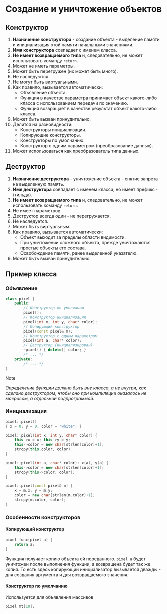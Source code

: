# Создание и уничтожение объектов

## Конструктор

1. **Назначение конструктора** - создание объекта - выделение памяти и инициализация этой памяти начальными значениями.
2. **Имя конструктора** совпадает с именем класса.
3. **Не имеет возвращаемого типа** и, следовательно, не может использовать команду `return`.
4. Может не иметь параметры.
5. Может быть перегружен (их может быть много).
6. Не наследуются.
7. Не могут быть виртуальными.
8. Как правило, вызывается автоматически:
	- Объявление объекта.
	- Функция в качестве параметра принимает объект какого-либо класса с использованием передачи по значению.
	- Функция возвращает в качестве результат объект какого-либо класса.
9. Может быть вызван принудительно.
10. Делится на разновидности:
	- Конструкторы инициализации.
	- Копирующие конструкторы.
	- Конструкторы по умолчанию.
	- Конструктор с одним параметром (преобразование данных).
1. Может использоваться как преобразователь типа данных.

## Деструктор

1. **Назначение деструктора** - уничтожение объекта - снятие запрета на выделенную память.
2. **Имя деструктора** совпадает с именем класса, но имеет префикс `~` (тильда).
3. **Не имеет возвращаемого типа** и, следовательно, не может использовать команду `return`.
4. Не имеет параметров.
5. Деструктор всегда один - не перегружается.
6. Не наследуется.
7. Может быть виртуальным.
8. Как правило, вызывается автоматически:
	- Объект выходит за пределы области видимости.
	- При уничтожении сложного объекта, прежде уничтожаются простые объекты его состава.
	- Освобождение памяти, ранее выделенной указателю.
9. Может быть вызван принудительно.

## Пример класса

### Объявление
```cpp
class pixel {
	public:
		// Конструктор по умолчанию
		pixel();
		// Конструктор инициализации
		pixel(int x, int y, char* color);
		// Копирующий конструктор
		pixel(const pixel& m);
		// Конструктор с одним параметром
		pixel(int a, char* color);
		// Деструктор (инициализирован)
		~pixel() { delete[] color; }
		/* ... */
	private:
		/* ... */
}
```

> [!Note]
> *Определение функции должно быть вне класса, а не внутри, как сделано деструктором, чтобы оно при компиляции оказалось не макросом, а отдельной подпрограммой.* 

### Инициализация

```cpp
pixel::pixel()
{ x = 0; y = 0; color = "white"; }

pixel::pixel(int x, int y, char* color) {
	this->x = x; this->y = y;
	this->color = new char[strlen(color)+1];
	strcpy(this.color, color)
}

pixel::pixel(int a, char* color): x(a), y(a) {
	this->color = new char[strlen(color)+1];
	strcpy(this->color, color);
}

pixel::pixel(const pixel& m) {
	x = m.x; y = m.y;
	color = new char[strlen(m.color)+1];
	strcpy(m.color, color);
}
```
### Особенности конструкторов

#### Копирующий конструктор

```cpp
pixel func(pixel a) {
	return a;
}
```
Функция получает копию объекта ей переданного. `pixel a` будет уничтожен после выполнения функции, а возвращена будет так же копия. То есть здесь копирующий инициализатор вызывается дважды - для создания аргумента и для возвращаемого значения.

#### Конструктор по умолчанию

Используется для объявления массивов
```cpp
pixel mt[10];
```
